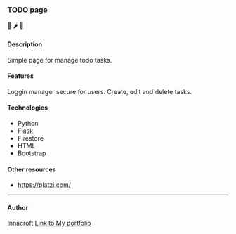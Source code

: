 ### TODO page
📝 🌶️  🐍

#### Description
Simple page for manage todo tasks.

#### Features
Loggin manager secure for users.
Create, edit and delete tasks.
#### Technologies
- Python
- Flask
- Firestore
- HTML
- Bootstrap


#### Other resources
- https://platzi.com/

------------

#### Author
Innacroft
[Link to My portfolio](https://innacroft.github.io/portfolio/)

